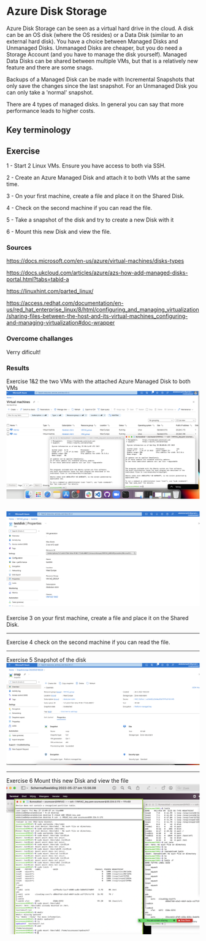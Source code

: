 # Azure Disk Storage

Azure Disk Storage can be seen as a virtual hard drive in the cloud. A disk can be an OS disk (where the OS resides) or a Data Disk (similar to an external hard disk). You have a choice between Managed Disks and Unmanaged Disks. Unmanaged Disks are cheaper, but you do need a Storage Account (and you have to manage the disk yourself). Managed Data Disks can be shared between multiple VMs, but that is a relatively new feature and there are some snags.

Backups of a Managed Disk can be made with Incremental Snapshots that only save the changes since the last snapshot. For an Unmanaged Disk you can only take a 'normal' snapshot.

There are 4 types of managed disks. In general you can say that more performance leads to higher costs.

## Key terminology


## Exercise

1 - Start 2 Linux VMs. Ensure you have access to both via SSH.

2 - Create an Azure Managed Disk and attach it to both VMs at the same time.

3 - On your first machine, create a file and place it on the Shared Disk.

4 - Check on the second machine if you can read the file.

5 - Take a snapshot of the disk and try to create a new Disk with it

6 - Mount this new Disk and view the file.

### Sources

https://docs.microsoft.com/en-us/azure/virtual-machines/disks-types


https://docs.ukcloud.com/articles/azure/azs-how-add-managed-disks-portal.html?tabs=tabid-a

https://linuxhint.com/parted_linux/

https://access.redhat.com/documentation/en-us/red_hat_enterprise_linux/8/html/configuring_and_managing_virtualization/sharing-files-between-the-host-and-its-virtual-machines_configuring-and-managing-virtualization#doc-wrapper

### Overcome challanges

Verry dificult!

### Results


 Exercise 1&2 the two VMs with the attached Azure Managed Disk to both VMs
![screenshot](../00_includes/azureweek1/az7.png)


![screenshot](../00_includes/azureweek1/72.png)
---

Exercise 3 on your first machine, create a file and place it on the Shared Disk.

---

Exercise 4 check on the second machine if you can read the file.

---

Exercise 5 Snapshot of the disk
![screenshot](../00_includes/azureweek1/71.png)

---

Exercise 6 Mount this new Disk and view the file
![screenshot](../00_includes/azureweek1/73.png)

